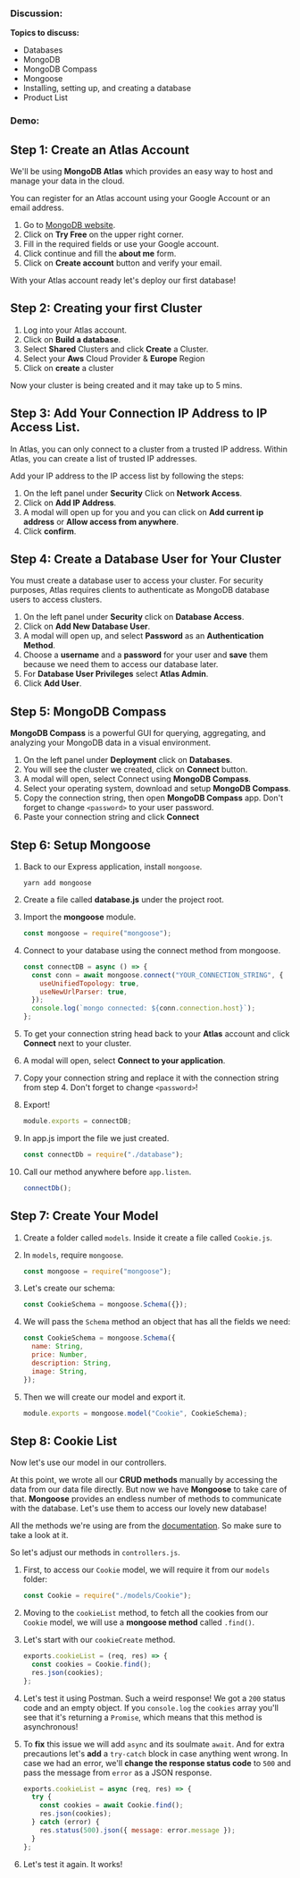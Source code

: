 ### Discussion:

**Topics to discuss:**

- Databases
- MongoDB
- MongoDB Compass
- Mongoose
- Installing, setting up, and creating a database
- Product List

### Demo:

## Step 1: Create an Atlas Account

We'll be using **MongoDB Atlas** which provides an easy way to host and manage your data in the cloud.

You can register for an Atlas account using your Google Account or an email address.

1. Go to [MongoDB website](https://www.mongodb.com/).
2. Click on **Try Free** on the upper right corner.
3. Fill in the required fields or use your Google account.
4. Click continue and fill the **about me** form.
5. Click on **Create account** button and verify your email.

With your Atlas account ready let's deploy our first database!

## Step 2: Creating your first Cluster

1. Log into your Atlas account.
2. Click on **Build a database**.
3. Select **Shared** Clusters and click **Create** a Cluster.
4. Select your **Aws** Cloud Provider & **Europe** Region
5. Click on **create** a cluster

Now your cluster is being created and it may take up to 5 mins.

## Step 3: Add Your Connection IP Address to IP Access List.

In Atlas, you can only connect to a cluster from a trusted IP address. Within Atlas, you can create a list of trusted IP addresses.

Add your IP address to the IP access list by following the steps:

1. On the left panel under **Security** Click on **Network Access**.
2. Click on **Add IP Address**.
3. A modal will open up for you and you can click on **Add current ip address** or **Allow access from anywhere**.
4. Click **confirm**.

## Step 4: Create a Database User for Your Cluster

You must create a database user to access your cluster. For security purposes, Atlas requires clients to authenticate as MongoDB database users to access clusters.

1. On the left panel under **Security** click on **Database Access**.
2. Click on **Add New Database User**.
3. A modal will open up, and select **Password** as an **Authentication Method**.
4. Choose a **username** and a **password** for your user and **save** them because we need them to access our database later.
5. For **Database User Privileges** select **Atlas Admin**.
6. Click **Add User**.

## Step 5: MongoDB Compass

**MongoDB Compass** is a powerful GUI for querying, aggregating, and analyzing your MongoDB data in a visual environment.

1. On the left panel under **Deployment** click on **Databases**.
2. You will see the cluster we created, click on **Connect** button.
3. A modal will open, select Connect using **MongoDB Compass**.
4. Select your operating system, download and setup **MongoDB Compass**.
5. Copy the connection string, then open **MongoDB Compass** app. Don't forget to change `<password>` to your user password.
6. Paste your connection string and click **Connect**

## Step 6: Setup Mongoose

1. Back to our Express application, install `mongoose`.

   ```shell
   yarn add mongoose
   ```

2. Create a file called **database.js** under the project root.

3. Import the **mongoose** module.

   ```javascript
   const mongoose = require("mongoose");
   ```

4. Connect to your database using the connect method from mongoose.

   ```javascript
   const connectDB = async () => {
     const conn = await mongoose.connect("YOUR_CONNECTION_STRING", {
       useUnifiedTopology: true,
       useNewUrlParser: true,
     });
     console.log(`mongo connected: ${conn.connection.host}`);
   };
   ```

5. To get your connection string head back to your **Atlas** account and click **Connect** next to your cluster.

6. A modal will open, select **Connect to your application**.

7. Copy your connection string and replace it with the connection string from step 4. Don't forget to change `<password>`!

8. Export!

   ```javascript
   module.exports = connectDB;
   ```

9. In app.js import the file we just created.

   ```javascript
   const connectDb = require("./database");
   ```

10. Call our method anywhere before `app.listen`.

    ```javascript
    connectDb();
    ```

## Step 7: Create Your Model

1. Create a folder called `models`. Inside it create a file called `Cookie.js`.

2. In `models`, require `mongoose`.

   ```javascript
   const mongoose = require("mongoose");
   ```

3. Let's create our schema:

   ```javascript
   const CookieSchema = mongoose.Schema({});
   ```

4. We will pass the `Schema` method an object that has all the fields we need:

   ```javascript
   const CookieSchema = mongoose.Schema({
     name: String,
     price: Number,
     description: String,
     image: String,
   });
   ```

5. Then we will create our model and export it.

   ```javascript
   module.exports = mongoose.model("Cookie", CookieSchema);
   ```

## Step 8: Cookie List

Now let's use our model in our controllers.

At this point, we wrote all our **CRUD methods** manually by accessing the data from our data file directly. But now we have **Mongoose** to take care of that. **Mongoose** provides an endless number of methods to communicate with the database. Let's use them to access our lovely new database!

All the methods we're using are from the [documentation](https://mongoosejs.com/docs/api/query.html). So make sure to take a look at it.

So let's adjust our methods in `controllers.js`.

1. First, to access our `Cookie` model, we will require it from our `models` folder:

   ```javascript
   const Cookie = require("./models/Cookie");
   ```

2. Moving to the `cookieList` method, to fetch all the cookies from our `Cookie` model, we will use a **mongoose method** called `.find()`.

3. Let's start with our `cookieCreate` method.

   ```javascript
   exports.cookieList = (req, res) => {
     const cookies = Cookie.find();
     res.json(cookies);
   };
   ```

4. Let's test it using Postman. Such a weird response! We got a `200` status code and an empty object. If you `console.log` the `cookies` array you'll see that it's returning a `Promise`, which means that this method is asynchronous!

5. To **fix** this issue we will add `async` and its soulmate `await`. And for extra precautions let's **add** a `try-catch` block in case anything went wrong. In case we had an error, we'll **change the response status code** to `500` and pass the message from `error` as a JSON response.

   ```javascript
   exports.cookieList = async (req, res) => {
     try {
       const cookies = await Cookie.find();
       res.json(cookies);
     } catch (error) {
       res.status(500).json({ message: error.message });
     }
   };
   ```

6. Let's test it again. It works!
